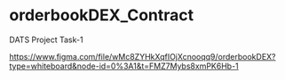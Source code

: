 # orderbookDEX_Contract
DATS Project Task-1

https://www.figma.com/file/wMc8ZYHkXqfIOjXcnooqq9/orderbookDEX?type=whiteboard&node-id=0%3A1&t=FMZ7Mybs8xmPK6Hb-1
